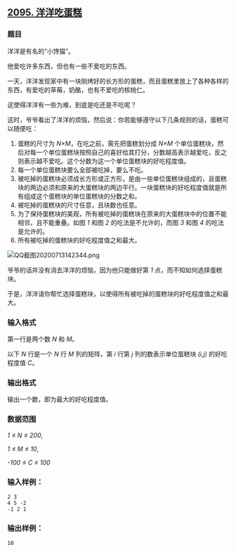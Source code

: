 ## [2095. 洋洋吃蛋糕](https://www.acwing.com/problem/content/2097/)

### 题目

洋洋是有名的“小馋猫”。

他爱吃许多东西，但也有一些不爱吃的东西。

一天，洋洋发现家中有一块刚烤好的长方形的蛋糕，而且蛋糕里放上了各种各样的东西，有爱吃的草莓，奶酪，也有不爱吃的核桃仁。

这使得洋洋有一些为难，到底是吃还是不吃呢？

这时，爷爷看出了洋洋的烦恼，然后说：你若能够遵守以下几条规则的话，蛋糕可以随便吃：

1. 蛋糕的尺寸为 *N×M*，在吃之前，需先把蛋糕划分成 *N×M* 个单位蛋糕块，然后对每一个单位蛋糕块按照自己的喜好给其打分，分数越高表示越爱吃，反之则表示越不爱吃。这个分数为这一个单位蛋糕块的好吃程度值。
2. 每一个单位蛋糕块要么全部被吃掉，要么不吃。
3. 被吃掉的蛋糕块必须成长方形或正方形，是由一些单位蛋糕块组成的，且蛋糕块的两边必须和原来的大蛋糕块的两边平行。一块蛋糕块的好吃程度值就是所有组成这个蛋糕块的单位蛋糕块的分数之和。
4. 被吃掉的蛋糕块的尺寸任意，且块数也任意。
5. 为了保持蛋糕块的美观，所有被吃掉的蛋糕块在原来的大蛋糕块中的位置不能相邻，且不能重叠。如图 *1* 和图 *2* 的吃法是不允许的，而图 *3* 和图 *4* 的吃法是允许的。
6. 所有被吃掉的蛋糕块的好吃程度值之和最大。

 ![QQ截图20200713142344.png](https://cdn.acwing.com/media/article/image/2020/07/13/19_6c92a70ec4-QQ截图20200713142344.png)

爷爷的话并没有消去洋洋的烦恼，因为他只能做好第 *1* 点，而不知如何选择蛋糕块。

于是，洋洋请你帮忙选择蛋糕块，以使得所有被吃掉的蛋糕块的好吃程度值之和最大。

### 输入格式

第一行是两个数 *N* 和 *M*。

以下 *N* 行是一个 *N* 行 *M* 列的矩阵，第 *i* 行第 *j* 列的数表示单位蛋糕块 *(i,j)* 的好吃程度值 *C*。

### 输出格式

输出一个数，即为最大的好吃程度值。

### 数据范围

*1 ≤ N ≤ 200*,

*1 ≤ M ≤ 10*,

*-100 ≤ C ≤ 100*

### 输入样例：

```
2 3
4 5 -2
-1 2 1
```

### 输出样例：

```
10
```
